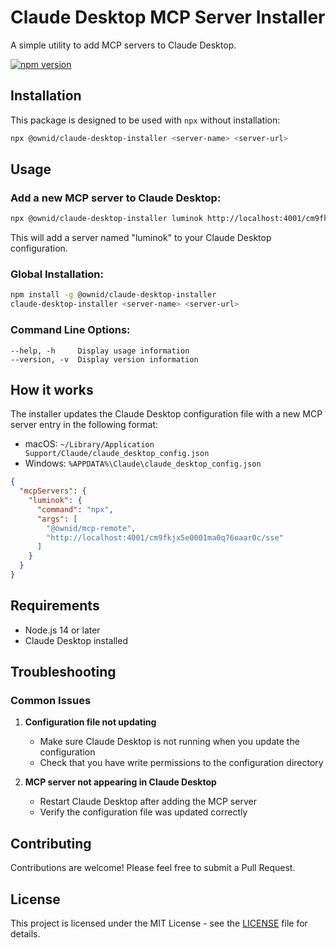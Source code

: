 # Claude Desktop MCP Server Installer

A simple utility to add MCP servers to Claude Desktop.

[![npm version](https://badge.fury.io/js/%40ownid%2Fclaude-desktop-installer.svg)](https://badge.fury.io/js/%40ownid%2Fclaude-desktop-installer)

## Installation

This package is designed to be used with `npx` without installation:

```bash
npx @ownid/claude-desktop-installer <server-name> <server-url>
```

## Usage

### Add a new MCP server to Claude Desktop:

```bash
npx @ownid/claude-desktop-installer luminok http://localhost:4001/cm9fkjx5e0001ma0q76oaar0c/sse
```

This will add a server named "luminok" to your Claude Desktop configuration.

### Global Installation:

```bash
npm install -g @ownid/claude-desktop-installer
claude-desktop-installer <server-name> <server-url>
```

### Command Line Options:

```
--help, -h     Display usage information
--version, -v  Display version information
```

## How it works

The installer updates the Claude Desktop configuration file with a new MCP server entry in the following format:

- macOS: `~/Library/Application Support/Claude/claude_desktop_config.json`
- Windows: `%APPDATA%\Claude\claude_desktop_config.json`

```json
{
  "mcpServers": {
    "luminok": {
      "command": "npx",
      "args": [
        "@ownid/mcp-remote",
        "http://localhost:4001/cm9fkjx5e0001ma0q76oaar0c/sse"
      ]
    }
  }
}
```

## Requirements

- Node.js 14 or later
- Claude Desktop installed

## Troubleshooting

### Common Issues

1. **Configuration file not updating**
   - Make sure Claude Desktop is not running when you update the configuration
   - Check that you have write permissions to the configuration directory

2. **MCP server not appearing in Claude Desktop**
   - Restart Claude Desktop after adding the MCP server
   - Verify the configuration file was updated correctly

## Contributing

Contributions are welcome! Please feel free to submit a Pull Request.

## License

This project is licensed under the MIT License - see the [LICENSE](LICENSE) file for details.
